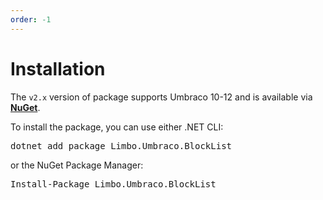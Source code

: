 ```yaml
---
order: -1
---
```


# Installation

The `v2.x` version of package supports Umbraco 10-12 and is available via [**NuGet**](https://www.nuget.org/packages/Limbo.Umbraco.TwentyThree).

<div class="installation" version="2">
    <p>To install the package, you can use either .NET CLI:</p>
    <div class="highlight"><pre>dotnet add package Limbo.Umbraco.BlockList</pre></div>
    <p>or the NuGet Package Manager:</p>
    <div class="highlight"><pre>Install-Package Limbo.Umbraco.BlockList</pre></div>
</div>